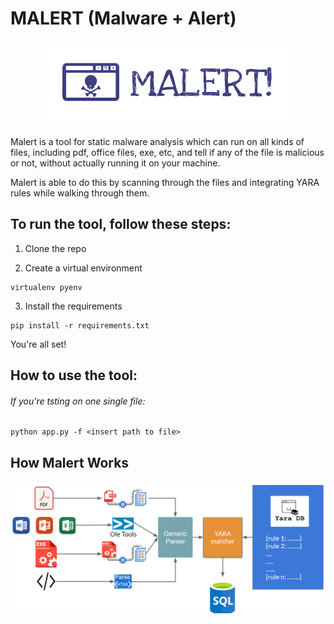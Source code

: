 # MALERT (Malware + Alert)

<p align="center">
  <img src="images/malert1-removebg-preview.png">
</p>

Malert is a tool for static malware analysis which can run on all kinds of files, including pdf, office files, exe, etc, and tell if any of the file is malicious or not, without actually running it on your machine. 

Malert is able to do this by scanning through the files and integrating YARA rules while walking through them. 

## To run the tool, follow these steps:

1. Clone the repo

2. Create a virtual environment 
```
virtualenv pyenv
```

3. Install the requirements
```
pip install -r requirements.txt
```

You're all set!

## How to use the tool:

###### If you're tsting on one single file:

```
python app.py -f <insert path to file> 
```

## How Malert Works

<p align="center">
  <img src="images/snip.png">
</p>



